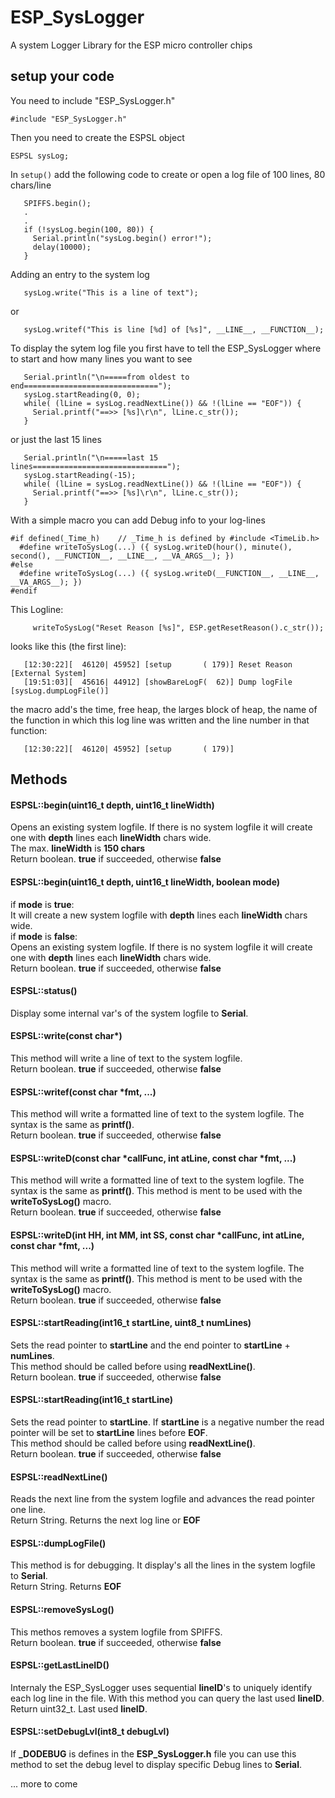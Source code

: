 # ESP_SysLogger
A system Logger Library for the ESP micro controller chips

## setup your code

You need to include "ESP_SysLogger.h"
```
#include "ESP_SysLogger.h"
```

Then you need to create the ESPSL object 
```
ESPSL sysLog;
```
In `setup()` add the following code to create or open a log file of 100 lines, 80 chars/line
```
   SPIFFS.begin();
   .
   .
   if (!sysLog.begin(100, 80)) {
     Serial.println("sysLog.begin() error!");
     delay(10000);
   }
```
Adding an entry to the system log 
```
   sysLog.write("This is a line of text");
```
or
```
   sysLog.writef("This is line [%d] of [%s]", __LINE__, __FUNCTION__);
```
To display the sytem log file you first have to tell the ESP_SysLogger where to start
and how many lines you want to see
```
   Serial.println("\n=====from oldest to end==============================");
   sysLog.startReading(0, 0);
   while( (lLine = sysLog.readNextLine()) && !(lLine == "EOF")) {
     Serial.printf("==>> [%s]\r\n", lLine.c_str());
   }
```
or just the last 15 lines
```
   Serial.println("\n=====last 15 lines==============================");
   sysLog.startReading(-15);
   while( (lLine = sysLog.readNextLine()) && !(lLine == "EOF")) {
     Serial.printf("==>> [%s]\r\n", lLine.c_str());
   }
```

With a simple macro you can add Debug info to your log-lines
```
#if defined(_Time_h)    // _Time_h is defined by #include <TimeLib.h>
  #define writeToSysLog(...) ({ sysLog.writeD(hour(), minute(), second(), __FUNCTION__, __LINE__, __VA_ARGS__); })
#else
  #define writeToSysLog(...) ({ sysLog.writeD(__FUNCTION__, __LINE__, __VA_ARGS__); })
#endif
```
This Logline:
```
     writeToSysLog("Reset Reason [%s]", ESP.getResetReason().c_str());
```
looks like this (the first line):
```
   [12:30:22][  46120| 45952] [setup       ( 179)] Reset Reason [External System] 
   [19:51:03][  45616| 44912] [showBareLogF(  62)] Dump logFile [sysLog.dumpLogFile()]
```
the macro add's the time, free heap, the larges block of heap, the name of the function in which this
log line was written and the line number in that function:
```
   [12:30:22][  46120| 45952] [setup       ( 179)]
```

## Methods

#### ESPSL::begin(uint16_t depth,  uint16_t lineWidth)
Opens an existing system logfile. If there is no system logfile
it will create one with **depth** lines each **lineWidth** chars wide.
<br>
The max. **lineWidth** is **150 chars**
<br>
Return boolean. **true** if succeeded, otherwise **false**


#### ESPSL::begin(uint16_t depth,  uint16_t lineWidth, boolean mode)
if **mode** is **true**:<br>
It will create a new system logfile with **depth** lines each **lineWidth** chars wide.
<br>
if **mode** is **false**:<br>
Opens an existing system logfile. If there is no system logfile
it will create one with **depth** lines each **lineWidth** chars wide.
<br>
Return boolean. **true** if succeeded, otherwise **false**


#### ESPSL::status()
Display some internal var's of the system logfile to **Serial**.


#### ESPSL::write(const char*)
This method will write a line of text to the system logfile.
<br>
Return boolean. **true** if succeeded, otherwise **false**


#### ESPSL::writef(const char *fmt, ...)
This method will write a formatted line of text to the system logfile.
The syntax is the same as **printf()**.
<br>
Return boolean. **true** if succeeded, otherwise **false**


#### ESPSL::writeD(const char *callFunc, int atLine, const char *fmt, ...)
This method will write a formatted line of text to the system logfile.
The syntax is the same as **printf()**.
This method is ment to be used with the **writeToSysLog()** macro.
<br>
Return boolean. **true** if succeeded, otherwise **false**


#### ESPSL::writeD(int HH, int MM, int SS, const char *callFunc, int atLine, const char *fmt, ...)
This method will write a formatted line of text to the system logfile.
The syntax is the same as **printf()**.
This method is ment to be used with the **writeToSysLog()** macro.
<br>
Return boolean. **true** if succeeded, otherwise **false**


#### ESPSL::startReading(int16_t startLine, uint8_t numLines)
Sets the read pointer to **startLine** and the end pointer to
**startLine** + **numLines**.
<br>
This method should be called before using **readNextLine()**.
<br>
Return boolean. **true** if succeeded, otherwise **false**


#### ESPSL::startReading(int16_t startLine)
Sets the read pointer to **startLine**. If **startLine** is a negative
number the read pointer will be set to **startLine** lines before **EOF**.
<br>
This method should be called before using **readNextLine()**.
<br>
Return boolean. **true** if succeeded, otherwise **false**


#### ESPSL::readNextLine()
Reads the next line from the system logfile and advances the read pointer one line.
<br>
Return String. Returns the next log line or **EOF**


#### ESPSL::dumpLogFile()
This method is for debugging. It display's all the lines in the
system logfile to **Serial**.
<br>
Return String. Returns **EOF**


#### ESPSL::removeSysLog()
This methos removes a system logfile from SPIFFS.
<br>
Return boolean. **true** if succeeded, otherwise **false**


#### ESPSL::getLastLineID()
Internaly the ESP_SysLogger uses sequential **lineID**'s to uniquely
identify each log line in the file. With this method you can query
the last used **lineID**.
<br>
Return uint32_t. Last used **lineID**.


#### ESPSL::setDebugLvl(int8_t debugLvl)
If **_DODEBUG** is defines in the **ESP_SysLogger.h** file you can use this
method to set the debug level to display specific Debug lines to **Serial**.


... more to come

